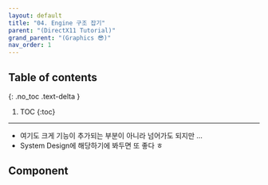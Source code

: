 ```yaml
---
layout: default
title: "04. Engine 구조 잡기"
parent: "(DirectX11 Tutorial)"
grand_parent: "(Graphics 😎)"
nav_order: 1
---
```


## Table of contents
{: .no_toc .text-delta }

1. TOC
{:toc}

---

* 여기도 크게 기능이 추가되는 부분이 아니라 넘어가도 되지만 ...
* System Design에 해당하기에 봐두면 또 좋다 ㅎ

## Component


